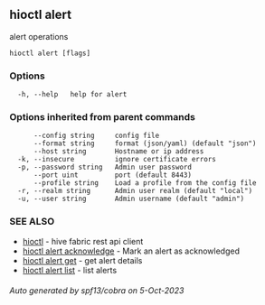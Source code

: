 ## hioctl alert

alert operations

```
hioctl alert [flags]
```

### Options

```
  -h, --help   help for alert
```

### Options inherited from parent commands

```
      --config string     config file
      --format string     format (json/yaml) (default "json")
      --host string       Hostname or ip address
  -k, --insecure          ignore certificate errors
  -p, --password string   Admin user password
      --port uint         port (default 8443)
      --profile string    Load a profile from the config file
  -r, --realm string      Admin user realm (default "local")
  -u, --user string       Admin username (default "admin")
```

### SEE ALSO

* [hioctl](hioctl.md)	 - hive fabric rest api client
* [hioctl alert acknowledge](hioctl_alert_acknowledge.md)	 - Mark an alert as acknowledged
* [hioctl alert get](hioctl_alert_get.md)	 - get alert details
* [hioctl alert list](hioctl_alert_list.md)	 - list alerts

###### Auto generated by spf13/cobra on 5-Oct-2023
